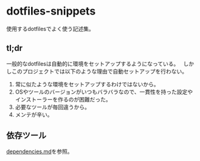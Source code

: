 # dotfiles-snippets

使用するdotfilesでよく使う記述集。

## tl;dr
一般的なdotfilesは自動的に環境をセットアップするようになっている。  
しかしこのプロジェクトでは以下のような理由で自動セットアップを行わない。  
1. 常に似たような環境をセットアップするわけではないから。
2. OSやツールのバージョンがいつもバラバラなので、一貫性を持った設定やインストーラーを作るのが困難だった。
3. 必要なツールが毎回違うから。
4. メンテが辛い。

## 依存ツール
[dependencies.md](dependencies.md)を参照。


